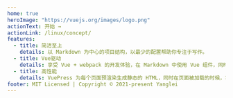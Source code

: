 ```yaml
---
home: true
heroImage: "https://vuejs.org/images/logo.png"
actionText: 开始 →
actionLink: /linux/concept/
features:
  - title: 简洁至上
    details: 以 Markdown 为中心的项目结构，以最少的配置帮助你专注于写作。
  - title: Vue驱动
    details: 享受 Vue + webpack 的开发体验，在 Markdown 中使用 Vue 组件，同时可以使用 Vue 来开发自定义主题。
  - title: 高性能
    details: VuePress 为每个页面预渲染生成静态的 HTML，同时在页面被加载的时候，将作为 SPA 运行。
footer: MIT Licensed | Copyright © 2021-present Yanglei
---
```

